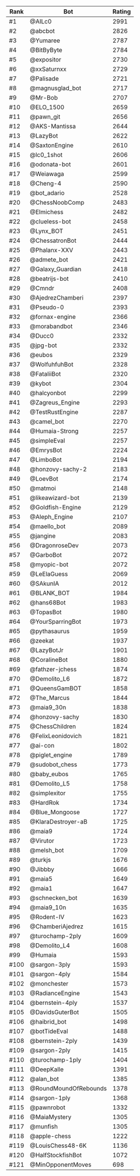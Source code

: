Rank|Bot|Rating
---|---|---
#1|@AILc0|2991
#2|@abcbot|2826
#3|@Yumaree|2787
#4|@BitByByte|2784
#5|@expositor|2730
#6|@xxSaturnxx|2729
#7|@Palisade|2721
#8|@magnusglad_bot|2717
#9|@Mr-Bob|2707
#10|@ELO_1500|2659
#11|@pawn_git|2656
#12|@AKS-Mantissa|2644
#13|@LazyBot|2622
#14|@SaxtonEngine|2610
#15|@lc0_1shot|2606
#16|@odonata-bot|2601
#17|@Weiawaga|2599
#18|@Cheng-4|2590
#19|@bot_adario|2528
#20|@ChessNoobComp|2483
#21|@Elmichess|2482
#22|@clueless-bot|2458
#23|@Lynx_BOT|2451
#24|@ChessatronBot|2444
#25|@Phalanx-XXV|2443
#26|@admete_bot|2421
#27|@Galaxy_Guardian|2418
#28|@beatrijs-bot|2410
#29|@Cmndr|2408
#30|@AjedrezChamberi|2397
#31|@Pseudo-0|2393
#32|@fornax-engine|2366
#33|@morabandbot|2346
#34|@Ducc0|2332
#35|@jpg-bot|2332
#36|@eubos|2329
#37|@WolfuhfuhBot|2328
#38|@FataliiBot|2320
#39|@kybot|2304
#40|@halcyonbot|2299
#41|@Zagreus_Engine|2293
#42|@TestRustEngine|2287
#43|@camel_bot|2270
#44|@Humaia-Strong|2257
#45|@simpleEval|2257
#46|@EmrysBot|2224
#47|@LimboBot|2194
#48|@honzovy-sachy-2|2183
#49|@LoevBot|2174
#50|@matmoi|2148
#51|@likeawizard-bot|2139
#52|@Goldfish-Engine|2129
#53|@Aleph_Engine|2107
#54|@maello_bot|2089
#55|@jangine|2083
#56|@DragonroseDev|2073
#57|@GarboBot|2072
#58|@myopic-bot|2072
#59|@LeElaGuess|2069
#60|@SAkunIA|2012
#61|@BLANK_BOT|1984
#62|@hans68Bot|1983
#63|@TopasBot|1980
#64|@YourSparringBot|1973
#65|@pythasaurus|1959
#66|@zeekat|1937
#67|@LazyBotJr|1901
#68|@CoralineBot|1880
#69|@fathzer-jchess|1874
#70|@Demolito_L6|1872
#71|@QueensGamBOT|1858
#72|@The_Marcus|1844
#73|@maia9_30n|1838
#74|@honzovy-sachy|1830
#75|@ChessChildren|1824
#76|@FelixLeonidovich|1821
#77|@ai-con|1802
#78|@piglet_engine|1789
#79|@sudobot_chess|1773
#80|@baby_eubos|1765
#81|@Demolito_L5|1758
#82|@simplexitor|1755
#83|@HardRok|1734
#84|@Blue_Mongoose|1727
#85|@KlaraDestroyer-aB|1725
#86|@maia9|1724
#87|@Virutor|1723
#88|@melsh_bot|1709
#89|@turkjs|1676
#90|@Jibbby|1666
#91|@maia5|1649
#92|@maia1|1647
#93|@schnecken_bot|1639
#94|@maia9_10n|1635
#95|@Rodent-IV|1623
#96|@ChamberiAjedrez|1615
#97|@turochamp-2ply|1609
#98|@Demolito_L4|1608
#99|@Humaia|1593
#100|@sargon-3ply|1593
#101|@sargon-4ply|1584
#102|@monchester|1573
#103|@RadianceEngine|1543
#104|@bernstein-4ply|1537
#105|@DavidsGuterBot|1505
#106|@haibrid_bot|1498
#107|@botTideEval|1488
#108|@bernstein-2ply|1439
#109|@sargon-2ply|1415
#110|@turochamp-1ply|1404
#111|@DeepKalle|1391
#112|@alan_bot|1385
#113|@RoundMoundOfRebounds|1378
#114|@sargon-1ply|1368
#115|@pawnrobot|1332
#116|@MaiaMystery|1305
#117|@munfish|1305
#118|@apple-chess|1222
#119|@LouisChess48-6K|1136
#120|@HalfStockfishBot|1072
#121|@MinOpponentMoves|698
